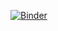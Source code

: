 [![Binder](https://mybinder.org/badge_logo.svg)](https://mybinder.org/v2/gh/gapper100/binder_test/master?filepath=Binder_test.ipynb)
